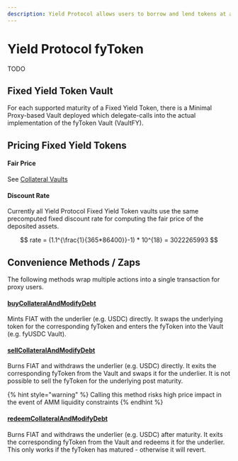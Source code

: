 ```yaml
---
description: Yield Protocol allows users to borrow and lend tokens at a fixed rate
---
```


# Yield Protocol fyToken

TODO

## Fixed Yield Token Vault

For each supported maturity of a Fixed Yield Token, there is a Minimal Proxy-based Vault deployed which delegate-calls into the actual implementation of the fyToken Vault (VaultFY).

## Pricing Fixed Yield Tokens

#### Fair Price

See [Collateral Vaults](./)

#### Discount Rate

Currently all Yield Protocol Fixed Yield Token vaults use the same precomputed fixed discount rate for computing the fair price of the deposited assets.

$$
rate = (1.1^{\frac{1}{365*86400}}-1) * 10^{18} = 3022265993
$$

## Convenience Methods / Zaps

The following methods wrap multiple actions into a single transaction for proxy users.

#### [buyCollateralAndModifyDebt](https://github.com/fiatdao/actions/blob/main/src/vault/VaultFYActions.sol#L81)

Mints FIAT with the underlier (e.g. USDC) directly. It swaps the underlying token for the corresponding fyToken and enters the fyToken into the Vault (e.g. fyUSDC Vault).

#### [sellCollateralAndModifyDebt](https://github.com/fiatdao/actions/blob/main/src/vault/VaultFYActions.sol#L123)

Burns FIAT and withdraws the underlier (e.g. USDC) directly. It exits the corresponding fyToken from the Vault and swaps it for the underlier. It is not possible to sell the fyToken for the underlying  post maturity.

{% hint style="warning" %}
Calling this method risks high price impact in the event of AMM liquidity constraints
{% endhint %}

#### [redeemCollateralAndModifyDebt](https://github.com/fiatdao/actions/blob/main/src/vault/VaultFYActions.sol#L166)

Burns FIAT and withdraws the underlier (e.g. USDC) after maturity. It exits the corresponding fyToken from the Vault and redeems it for the underlier. This only works if the fyToken has matured - otherwise it will revert.

